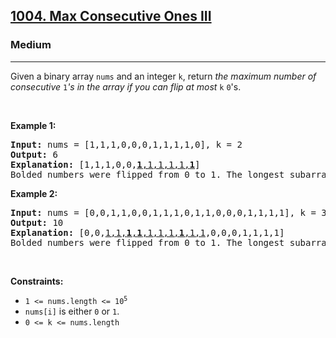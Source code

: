 <h2><a href="https://leetcode.com/problems/max-consecutive-ones-iii/">1004. Max Consecutive Ones III</a></h2><h3>Medium</h3><hr><div style="user-select: auto;"><p style="user-select: auto;">Given a binary array <code style="user-select: auto;">nums</code> and an integer <code style="user-select: auto;">k</code>, return <em style="user-select: auto;">the maximum number of consecutive </em><code style="user-select: auto;">1</code><em style="user-select: auto;">'s in the array if you can flip at most</em> <code style="user-select: auto;">k</code> <code style="user-select: auto;">0</code>'s.</p>

<p style="user-select: auto;">&nbsp;</p>
<p style="user-select: auto;"><strong style="user-select: auto;">Example 1:</strong></p>

<pre style="user-select: auto;"><strong style="user-select: auto;">Input:</strong> nums = [1,1,1,0,0,0,1,1,1,1,0], k = 2
<strong style="user-select: auto;">Output:</strong> 6
<strong style="user-select: auto;">Explanation:</strong> [1,1,1,0,0,<u style="user-select: auto;"><strong style="user-select: auto;">1</strong>,1,1,1,1,<strong style="user-select: auto;">1</strong></u>]
Bolded numbers were flipped from 0 to 1. The longest subarray is underlined.</pre>

<p style="user-select: auto;"><strong style="user-select: auto;">Example 2:</strong></p>

<pre style="user-select: auto;"><strong style="user-select: auto;">Input:</strong> nums = [0,0,1,1,0,0,1,1,1,0,1,1,0,0,0,1,1,1,1], k = 3
<strong style="user-select: auto;">Output:</strong> 10
<strong style="user-select: auto;">Explanation:</strong> [0,0,<u style="user-select: auto;">1,1,<strong style="user-select: auto;">1</strong>,<strong style="user-select: auto;">1</strong>,1,1,1,<strong style="user-select: auto;">1</strong>,1,1</u>,0,0,0,1,1,1,1]
Bolded numbers were flipped from 0 to 1. The longest subarray is underlined.
</pre>

<p style="user-select: auto;">&nbsp;</p>
<p style="user-select: auto;"><strong style="user-select: auto;">Constraints:</strong></p>

<ul style="user-select: auto;">
	<li style="user-select: auto;"><code style="user-select: auto;">1 &lt;= nums.length &lt;= 10<sup style="user-select: auto;">5</sup></code></li>
	<li style="user-select: auto;"><code style="user-select: auto;">nums[i]</code> is either <code style="user-select: auto;">0</code> or <code style="user-select: auto;">1</code>.</li>
	<li style="user-select: auto;"><code style="user-select: auto;">0 &lt;= k &lt;= nums.length</code></li>
</ul>
</div>